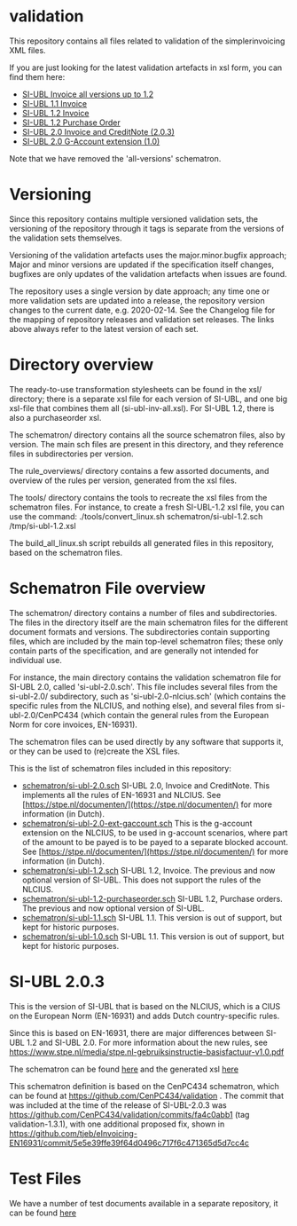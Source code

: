 validation
==========

This repository contains all files related to validation of the simplerinvoicing XML files.

If you are just looking for the latest validation artefacts in xsl form, you can find them here:

* [SI-UBL Invoice all versions up to 1.2](xsl/si-ubl-inv-all.xsl)
* [SI-UBL 1.1 Invoice](xsl/si-ubl-1.1.xsl)
* [SI-UBL 1.2 Invoice](xsl/si-ubl-1.2.xsl)
* [SI-UBL 1.2 Purchase Order](xsl/si-ubl-1.2-purchaseorder.xsl)
* [SI-UBL 2.0 Invoice and CreditNote (2.0.3)](xsl/si-ubl-2.0.xsl)
* [SI-UBL 2.0 G-Account extension (1.0)](xsl/si-ubl-2.0-ext-gaccount.xsl)

Note that we have removed the 'all-versions' schematron.

Versioning
==========

Since this repository contains multiple versioned validation sets, the versioning of the repository through it tags is separate from the versions of the validation sets themselves.

Versioning of the validation artefacts uses the major.minor.bugfix approach; Major and minor versions are updated if the specification itself changes, bugfixes are only updates of the validation artefacts when issues are found.

The repository uses a single version by date approach; any time one or more validation sets are updated into a release, the repository version changes to the current date, e.g. 2020-02-14. See the Changelog file for the mapping of repository releases and validation set releases. The links above always refer to the latest version of each set.

Directory overview
==================

The ready-to-use transformation stylesheets can be found in the xsl/ directory; there is a separate xsl file for each version of SI-UBL, and one big xsl-file that combines them all (si-ubl-inv-all.xsl). For SI-UBL 1.2, there is also a purchaseorder xsl.

The schematron/ directory contains all the source schematron files, also by version. The main sch files are present in this directory, and they reference files in subdirectories per version.

The rule_overviews/ directory contains a few assorted documents, and overview of the rules per version, generated from the xsl files.

The tools/ directory contains the tools to recreate the xsl files from the schematron files. For instance, to create a fresh SI-UBL-1.2 xsl file, you can use the command:
    ./tools/convert_linux.sh schematron/si-ubl-1.2.sch /tmp/si-ubl-1.2.xsl

The build_all_linux.sh script rebuilds all generated files in this repository, based on the schematron files.

Schematron File overview
========================

The schematron/ directory contains a number of files and subdirectories. The files in the directory itself are the main schematron files for the different document formats and versions. The subdirectories contain supporting files, which are included by the main top-level schematron files; these only contain parts of the specification, and are generally not intended for individual use.

For instance, the main directory contains the validation schematron file for SI-UBL 2.0, called 'si-ubl-2.0.sch'. This file includes several files from the si-ubl-2.0/ subdirectory, such as 'si-ubl-2.0-nlcius.sch' (which contains the specific rules from the NLCIUS, and nothing else), and several files from si-ubl-2.0/CenPC434 (which contain the general rules from the European Norm for core invoices, EN-16931).

The schematron files can be used directly by any software that supports it, or they can be used to (re)create the XSL files.

This is the list of schematron files included in this repository:

- [schematron/si-ubl-2.0.sch](schematron/si-ubl-2.0.sch) SI-UBL 2.0, Invoice and CreditNote. This implements all the rules of EN-16931 and NLCIUS. See [https://stpe.nl/documenten/](https://stpe.nl/documenten/) for more information (in Dutch).
- [schematron/si-ubl-2.0-ext-gaccount.sch](schematron/si-ubl-2.0-ext-gaccount.sch) This is the g-account extension on the NLCIUS, to be used in g-account scenarios, where part of the amount to be payed is to be payed to a separate blocked account. See [https://stpe.nl/documenten/](https://stpe.nl/documenten/) for more information (in Dutch).
- [schematron/si-ubl-1.2.sch](schematron/si-ubl-1.2.sch) SI-UBL 1.2, Invoice. The previous and now optional version of SI-UBL. This does not support the rules of the NLCIUS.
- [schematron/si-ubl-1.2-purchaseorder.sch](schematron/si-ubl-1.2-purchaseorder.sch) SI-UBL 1.2, Purchase orders. The previous and now optional version of SI-UBL.
- [schematron/si-ubl-1.1.sch](schematron/si-ubl-1.1.sch) SI-UBL 1.1. This version is out of support, but kept for historic purposes.
- [schematron/si-ubl-1.0.sch](schematron/si-ubl-1.0.sch) SI-UBL 1.1. This version is out of support, but kept for historic purposes.


SI-UBL 2.0.3
============

This is the version of SI-UBL that is based on the NLCIUS, which is a CIUS on the European Norm (EN-16931) and adds Dutch country-specific rules.

Since this is based on EN-16931, there are major differences between SI-UBL 1.2 and SI-UBL 2.0. For more information about the new rules, see https://www.stpe.nl/media/stpe.nl-gebruiksinstructie-basisfactuur-v1.0.pdf

The schematron can be found [here](schematron/si-ubl-2.0.sch) and the generated xsl [here](xsl/si-ubl-2.0.xsl)

This schematron definition is based on the CenPC434 schematron, which can be found at https://github.com/CenPC434/validation . The commit that was included at the time of the release of SI-UBL-2.0.3 was https://github.com/CenPC434/validation/commits/fa4c0abb1 (tag validation-1.3.1), with one additional proposed fix, shown in https://github.com/tjeb/eInvoicing-EN16931/commit/5e5e39ffe39f64d0496c717f6c471365d5d7cc4c

Test Files
==========

We have a number of test documents available in a separate repository, it can be found [here](https://github.com/SimplerInvoicing/testset)
